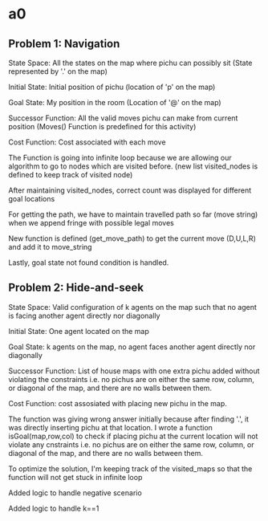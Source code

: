 # a0

Problem 1: Navigation
----------------------------------------------------
State Space: All the states on the map where pichu can possibly sit (State represented by '.' on the map)

Initial State: Initial position of pichu (location of 'p' on the map)

Goal State: My position in the room (Location of '@' on the map)

Successor Function: All the valid moves pichu can make from current position (Moves() Function is predefined for this activity)

Cost Function: Cost associated with each move 

The Function is going into infinite loop because we are allowing our algorithm to go to nodes which are visited before. 
(new list visited_nodes is defined to keep track of visited node)

After maintaining visited_nodes, correct count was displayed for different goal locations

For getting the path, we have to maintain travelled path so far (move string) when we append fringe with possible legal moves

New function is defined (get_move_path) to get the current move (D,U,L,R) and add it to move_string 

Lastly, goal state not found condition is handled.


Problem 2: Hide-and-seek
---------------------------------------------------
State Space: Valid configuration of k agents on the map such that no agent is facing another agent directly nor diagonally

Initial State: One agent located on the map

Goal State: k agents on the map, no agent faces another agent directly nor diagonally

Successor Function: List of house maps with one extra pichu added without violating the constraints i.e. no pichus are on either the same row, column, or diagonal
of the map, and there are no walls between them.

Cost Function: cost assosiated with placing new pichu in the map.


The function was giving wrong answer initially because after finding '.', it was directly inserting pichu at that location.
I wrote a function isGoal(map,row,col) to check if placing pichu at the current location will not violate any cnstraints i.e. no pichus are on either the same row, column, or diagonal
of the map, and there are no walls between them.

To optimize the solution, I'm keeping track of the visited_maps so that the function will not get stuck in infinite loop

Added logic to handle negative scenario

Added logic to handle k==1







